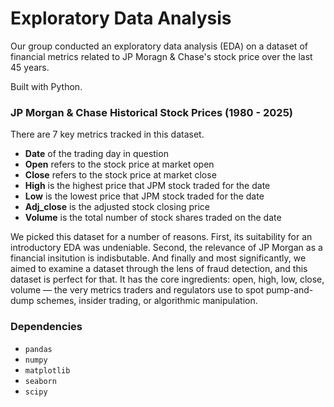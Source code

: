 # Exploratory Data Analysis
Our group conducted an exploratory data analysis (EDA) on a dataset of financial metrics related to JP Moragn & Chase's stock price over the last 45 years.

Built with Python.

### JP Morgan & Chase Historical Stock Prices (1980 - 2025)

There are 7 key metrics tracked in this dataset.
* **Date** of the trading day in question
* **Open** refers to the stock price at market open
* **Close** refers to the stock price at market close
* **High** is the highest price that JPM stock traded for the date
* **Low** is the lowest price that JPM stock traded for the date
* **Adj_close** is the adjusted stock closing price
* **Volume** is the total number of stock shares traded on the date

We picked this dataset for a number of reasons. First, its suitability for an introductory EDA was undeniable. Second, the relevance of JP Morgan as a financial insitution is indisbutable. And finally and most significantly, we aimed to examine a dataset through the lens of fraud detection, and this dataset is perfect for that. It has the core ingredients: open, high, low, close, volume — the very metrics traders and regulators use to spot pump-and-dump schemes, insider trading, or algorithmic manipulation.

### Dependencies

- ```pandas```
- ```numpy```
- ```matplotlib```
- ```seaborn```
- ```scipy```


